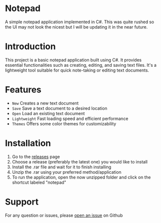 # Notepad
A simple notepad application implemented in C#. This was quite rushed so the UI may not look the nicest but I will be updating it in the near future.

# Introduction
This project is a basic notepad application built using C#. It provides essential functionalities such as creating, editing, and saving text files. It's a lightweight tool suitable for quick note-taking or editing text documents.

# Features
- `New` Creates a new text document
- `Save` Save a text document to a desired location
- `Open` Load an existing text document
- `Lightweight` Fast loading speed and efficient performance
- `Themes` Offers some color themes for customizability

# Installation
1. Go to the [releases](https://github.com/Vumacc/Notepad/releases/) page
2. Choose a release (preferably the latest one) you would like to install
3. Install the .rar file and wait for it to finish installing
4. Unzip the .rar using your preferred method/application
5. To run the application, open the now unzipped folder and click on the shortcut labeled "notepad"

# Support
For any question or issues, please [open an issue](https://github.com/Vumacc/Notepad/issues) on Github
